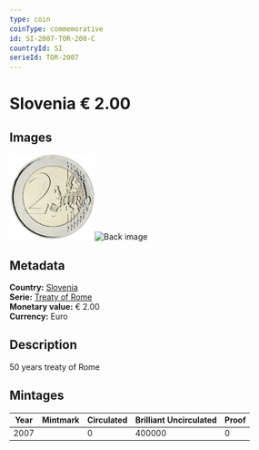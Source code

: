```yaml
---
type: coin
coinType: commemorative
id: SI-2007-TOR-200-C
countryId: SI
serieId: TOR-2007
---
```


# Slovenia € 2.00

## Images

<img src="../../Images/common-2007-200.webp" height="150" alt="Front image"><img src="Images/SI-2007-200-000.webp" height="150" alt="Back image">

## Metadata

**Country:** [Slovenia](../../Countries/Slovenia/index.md)\
**Serie:** [Treaty of Rome](index.md)\
**Monetary value:** € 2.00\
**Currency:** Euro

## Description

50 years treaty of Rome

## Mintages

| Year | Mintmark | Circulated | Brilliant Uncirculated | Proof |
| ---- | -------- | ---------- | ---------------------- | ----- |
| 2007 |          | 0          | 400000                 | 0     |
